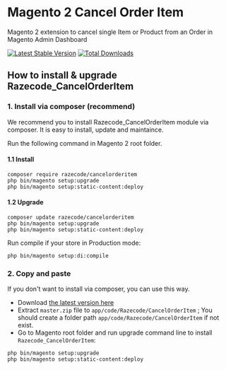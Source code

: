 # Magento 2 Cancel Order Item

Magento 2 extension to cancel single Item or Product from an Order in Magento Admin Dashboard

[![Latest Stable Version](https://poser.pugx.org/razecode/cancelorderitem/v/stable)](https://packagist.org/packages/razecode/cancelorderitem)
[![Total Downloads](https://poser.pugx.org/razecode/cancelorderitem/downloads)](https://packagist.org/packages/razecode/cancelorderitem)

## How to install & upgrade Razecode_CancelOrderItem

### 1. Install via composer (recommend)

We recommend you to install Razecode_CancelOrderItem module via composer. It is easy to install, update and maintaince.

Run the following command in Magento 2 root folder.

#### 1.1 Install

```
composer require razecode/cancelorderitem
php bin/magento setup:upgrade
php bin/magento setup:static-content:deploy
```

#### 1.2 Upgrade

```
composer update razecode/cancelorderitem
php bin/magento setup:upgrade
php bin/magento setup:static-content:deploy
```

Run compile if your store in Production mode:

```
php bin/magento setup:di:compile
```

### 2. Copy and paste

If you don't want to install via composer, you can use this way. 

- Download [the latest version here](https://github.com/razecodetech/magento2-cancel-order-item/archive/master.zip) 
- Extract `master.zip` file to `app/code/Razecode/CancelOrderItem` ; You should create a folder path `app/code/Razecode/CancelOrderItem` if not exist.
- Go to Magento root folder and run upgrade command line to install `Razecode_CancelOrderItem`:

```
php bin/magento setup:upgrade
php bin/magento setup:static-content:deploy
```

